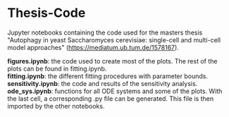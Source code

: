 # Thesis-Code

Jupyter notebooks containing the code used for the masters thesis "Autophagy in yeast Saccharomyces cerevisiae: single-cell and multi-cell model approaches" (https://mediatum.ub.tum.de/1578167).


**figures.ipynb**: the code used to create most of the plots. The rest of the plots can be found in fitting.ipynb.<br>
**fitting.ipynb**: the different fitting procedures with parameter bounds.<br>
**sensitivity.ipynb**: the code and results of the sensitivity analysis.<br>
**ode_sys.ipynb**: functions for all ODE systems and some of the plots. With the last cell, a corresponding .py file can be generated.
This file is then imported by the other notebooks.
